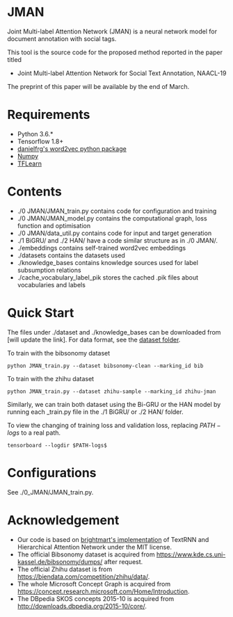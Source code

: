 # JMAN
Joint Multi-label Attention Network (JMAN) is a neural network model for document annotation with social tags.

This tool is the source code for the proposed method reported in the paper titled
* Joint Multi-label Attention Network for Social Text Annotation, NAACL-19

The preprint of this paper will be available by the end of March.

# Requirements
* Python 3.6.*
* Tensorflow 1.8+
* [danielfrg's word2vec python package](https://github.com/danielfrg/word2vec)
* [Numpy](http://www.numpy.org/)
* [TFLearn](http://tflearn.org/)

# Contents
* ./0 JMAN/JMAN_train.py contains code for configuration and training
* ./0 JMAN/JMAN_model.py contains the computational graph, loss function and optimisation
* ./0 JMAN/data_util.py contains code for input and target generation
* ./1 BiGRU/ and ./2 HAN/ have a code similar structure as in ./0 JMAN/.
* ./embeddings contains self-trained word2vec embeddings
* ./datasets contains the datasets used
* ./knowledge_bases contains knowledge sources used for label subsumption relations
* ./cache_vocabulary_label_pik stores the cached .pik files about vocabularies and labels

# Quick Start
The files under ./dataset and ./knowledge_bases can be downloaded from [will update the link]. For data format, see the [dataset folder](https://github.com/acadTags/Automated-Social-Annotation/tree/master/datasets).

To train with the bibsonomy dataset
```
python JMAN_train.py --dataset bibsonomy-clean --marking_id bib
```

To train with the zhihu dataset
```
python JMAN_train.py --dataset zhihu-sample --marking_id zhihu-jman
```

Similarly, we can train both dataset using the Bi-GRU or the HAN model by running each \_train.py file in the ./1 BiGRU/ or ./2 HAN/ folder.

To view the changing of training loss and validation loss, replacing $PATH-logs$ to a real path.
```
tensorboard --logdir $PATH-logs$
```

# Configurations
See ./0_JMAN/JMAN_train.py.

# Acknowledgement
* Our code is based on [brightmart's implementation](https://github.com/brightmart/text_classification) of TextRNN and Hierarchical Attention Network under the MIT license.
* The official Bibsonomy dataset is acquired from https://www.kde.cs.uni-kassel.de/bibsonomy/dumps/ after request.
* The official Zhihu dataset is from https://biendata.com/competition/zhihu/data/.
* The whole Microsoft Concept Graph is acquired from https://concept.research.microsoft.com/Home/Introduction.
* The DBpedia SKOS concepts 2015-10 is acquired from http://downloads.dbpedia.org/2015-10/core/.
